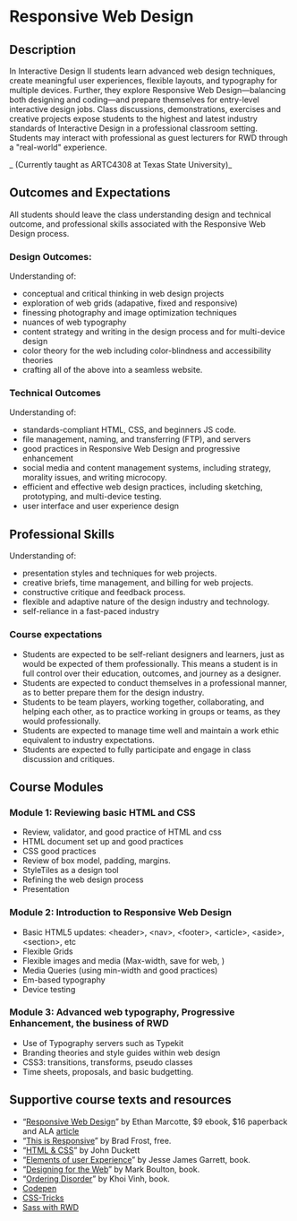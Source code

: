 # Responsive Web Design

## Description
In Interactive Design II students learn advanced web design techniques, create meaningful user experiences, flexible layouts, and typography for multiple devices. Further, they explore Responsive Web Design—balancing both designing and coding—and prepare themselves for entry-level interactive design jobs. Class discussions, demonstrations, exercises and creative projects expose students to the highest and latest industry standards of Interactive Design in a professional classroom setting. Students may interact with professional as guest lecturers for RWD through a "real-world" experience.

_ (Currently taught as ARTC4308 at Texas State University)_


## Outcomes and Expectations
All students should leave the class understanding design and technical outcome, and professional skills associated with the Responsive Web Design process.

### Design Outcomes:
Understanding of:
* conceptual and critical thinking in web design projects
* exploration of web grids (adapative, fixed and responsive)
* finessing photography and image optimization techniques
* nuances of web typography
* content strategy and writing in the design process and for multi-device design
* color theory for the web including color-blindness and accessibility theories
* crafting all of the above into a seamless website.


### Technical Outcomes
Understanding of:
* standards-compliant HTML, CSS, and beginners JS code.
* file management, naming, and transferring (FTP), and servers
* good practices in Responsive Web Design and progressive enhancement
* social media and content management systems, including strategy, morality issues, and writing microcopy.
* efficient and effective web design practices, including sketching, prototyping, and multi-device testing.
* user interface and user experience design

## Professional Skills
Understanding of:
* presentation styles and techniques for web projects.
* creative briefs, time management, and billing for web projects.
* constructive critique and feedback process.
* flexible and adaptive nature of the design industry and technology.
* self-reliance in a fast-paced industry

### Course expectations
*	Students are expected to be self-reliant designers and learners, just as would be expected of them professionally. This means a student is in full control over their education, outcomes, and journey as a designer.
*	Students are expected to conduct themselves in a professional manner, as to better prepare them for the design industry.
*	Students to be team players, working together, collaborating, and helping each other, as to practice working in groups or teams, as they would professionally.
*	Students are expected to manage time well and maintain a work ethic equivalent to industry expectations.
*	Students are expected to fully participate and engage in class discussion and critiques.


## Course Modules
### Module 1: Reviewing basic HTML and CSS
* Review, validator, and good practice of HTML and css
* HTML document set up and good practices
* CSS good practices
* Review of box model, padding, margins.
* StyleTiles as a design tool
* Refining the web design process
* Presentation

### Module 2: Introduction to Responsive Web Design
* Basic HTML5 updates: &lt;header&gt;, &lt;nav&gt;, &lt;footer&gt;, &lt;article&gt;, &lt;aside&gt;, &lt;section&gt;, etc
* Flexible Grids
* Flexible images and media (Max-width, save for web, )
* Media Queries (using min-width and good practices)
* Em-based typography
* Device testing

### Module 3: Advanced web typography, Progressive Enhancement, the business of RWD
* Use of Typography servers such as Typekit
* Branding theories and style guides within web design
* CSS3: transitions, transforms, pseudo classes
* Time sheets, proposals, and  basic budgetting.


## Supportive course texts and resources
* “[Responsive Web Design](http://www.abookapart.com)” by Ethan Marcotte, $9 ebook, $16 paperback and ALA [article](http://www.alistapart.com/article/responsive-web-design/)
* “[This is Responsive](http://bradfrost.github.io/this-is-responsive/)” by Brad Frost, free.
* “[HTML & CSS](http://www.htmlandcssbook.com/)” by John Duckett
* “[Elements of user Experience]()” by Jesse James Garrett, book.
* “[Designing for the Web](http://www.fivesimplesteps.co.uk)” by Mark Boulton, book.
* “[Ordering Disorder]()” by Khoi Vinh, book.
* [Codepen](http://www.codepen.io)
* [CSS-Tricks](http://www.css-tricks.com)
* [Sass with RWD](http://thesassway.com/intermediate/responsive-web-design-in-sass-using-media-queries-in-sass-32)
